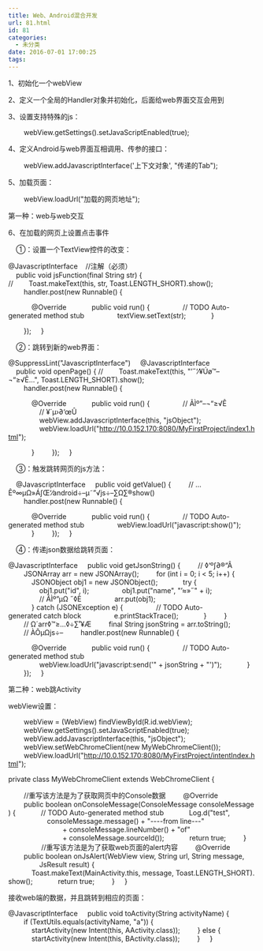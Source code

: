 ```yaml
---
title: Web、Android混合开发
url: 81.html
id: 81
categories:
  - 未分类
date: 2016-07-01 17:00:25
tags:
---
```


  

1、初始化一个webView

2、定义一个全局的Handler对象并初始化，后面给web界面交互会用到

3、设置支持特殊的js：

        webView.getSettings().setJavaScriptEnabled(true);

4、定义Android与web界面互相调用、传参的接口：

        webView.addJavascriptInterface('上下文对象', "传递的Tab");

5、加载页面：

        webView.loadUrl("加载的网页地址");

第一种：web与web交互

6、在加载的网页上设置点击事件

    ①：设置一个TextView控件的改变：

@JavascriptInterface    //注解（必须）
    public void jsFunction(final String str) {
//        Toast.makeText(this, str, Toast.LENGTH_SHORT).show();
        handler.post(new Runnable() {

            @Override
            public void run() {
                // TODO Auto-generated method stub
                textView.setText(str);
            }

        });
    }

    ②：跳转到新的web界面：

@SuppressLint("JavascriptInterface")
    @JavascriptInterface
    public void openPage() {
//        Toast.makeText(this, "’˝‘⁄¥Úø™–¬“≥√Ê...", Toast.LENGTH_SHORT).show();
        handler.post(new Runnable() {

            @Override
            public void run() {
                // ÃÌº”–¬“≥√Ê
                // ¥´µ›∂‘œÛ
                webView.addJavascriptInterface(this, "jsObject");
                webView.loadUrl("http://10.0.152.170:8080/MyFirstProject/index1.html");

            }
        });
    }

    ③：触发跳转网页的js方法：

    @JavascriptInterface
    public void getValue() {
        // …Êº∞µΩ»Á∫Œ‘⁄android÷–µ˜”√js÷–∑Ω∑®show()
        handler.post(new Runnable() {

            @Override
            public void run() {
                // TODO Auto-generated method stub
                webView.loadUrl("javascript:show()");
            }
        });
    }

    ④：传递json数据给跳转页面：

@JavascriptInterface
    public void getJsonString() {
        // ◊‘º∫∂®“Â
        JSONArray arr = new JSONArray();
        for (int i = 0; i < 5; i++) {
            JSONObject obj1 = new JSONObject();
            try {
                obj1.put("id", i);
                obj1.put("name", "’≈»˝" + i);
                // ÃÌº”µΩ ˝◊È
                arr.put(obj1);
            } catch (JSONException e) {
                // TODO Auto-generated catch block
                e.printStackTrace();
            }
        }
        // Ω´arr◊™≥…◊÷∑˚¥Æ
        final String jsonString = arr.toString();
        // ÀÕµΩjs÷–
        handler.post(new Runnable() {

            @Override
            public void run() {
                // TODO Auto-generated method stub
                webView.loadUrl("javascript:send('" + jsonString + "')");
            }
        });
    }

  

第二种：web跳Activity

webView设置：

        webView = (WebView) findViewById(R.id.webView);
        webView.getSettings().setJavaScriptEnabled(true);
        webView.addJavascriptInterface(this, "jsObject");
        webView.setWebChromeClient(new MyWebChromeClient());
        webView.loadUrl("http://10.0.152.170:8080/MyFirstProject/intentIndex.html");

private class MyWebChromeClient extends WebChromeClient {

        //重写该方法是为了获取网页中的Console数据
        @Override
        public boolean onConsoleMessage(ConsoleMessage consoleMessage) {
            // TODO Auto-generated method stub
            Log.d("test",
                    consoleMessage.message() + "----from line---"
                            + consoleMessage.lineNumber() + "of"
                            + consoleMessage.sourceId());
            return true;
        }
        
        //重写该方法是为了获取web页面的alert内容
        @Override
        public boolean onJsAlert(WebView view, String url, String message,
                JsResult result) {
            Toast.makeText(MainActivity.this, message, Toast.LENGTH_SHORT).show();
            return true;
        }
    }

  

接收web端的数据，并且跳转到相应的页面：

@JavascriptInterface
    public void toActivity(String activityName) {
        if (TextUtils.equals(activityName, "a")) {
            startActivity(new Intent(this, AActivity.class));
        } else {
            startActivity(new Intent(this, BActivity.class));
        }
    }
